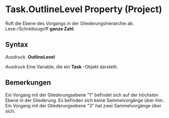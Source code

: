
# Task.OutlineLevel Property (Project)

Ruft die Ebene des Vorgangs in der Gliederungshierarchie ab. Lese-/Schreibzugriff  **ganze Zahl**.


## Syntax

 _Ausdruck_. **OutlineLevel**

 _Ausdruck_ Eine Variable, die ein **Task** -Objekt darstellt.


## Bemerkungen

Ein Vorgang mit der Gliederungsebene "1" befindet sich auf der höchsten Ebene in der Gliederung. Es befinden sich keine Sammelvorgänge über ihm. Ein Vorgang mit der Gliederungsebene "3" hat zwei Sammelvorgänge über sich.


